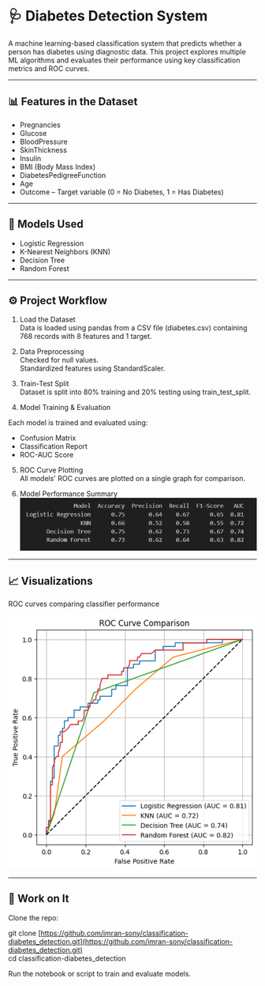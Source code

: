 # 🩺 Diabetes Detection System

A machine learning-based classification system that predicts whether a person has diabetes using diagnostic data. This project explores multiple ML algorithms and evaluates their performance using key classification metrics and ROC curves.

---

## 📊 Features in the Dataset

- Pregnancies  
- Glucose  
- BloodPressure  
- SkinThickness  
- Insulin  
- BMI (Body Mass Index)  
- DiabetesPedigreeFunction  
- Age  
- Outcome – Target variable (0 = No Diabetes, 1 = Has Diabetes)

---

## 🧠 Models Used

- Logistic Regression  
- K-Nearest Neighbors (KNN)  
- Decision Tree  
- Random Forest  

---

## ⚙️ Project Workflow
1. Load the Dataset   
Data is loaded using pandas from a CSV file (diabetes.csv) containing 768 records with 8 features and 1 target.

3. Data Preprocessing  
Checked for null values.  
Standardized features using StandardScaler.  

3. Train-Test Split  
Dataset is split into 80% training and 20% testing using train_test_split.  

4. Model Training & Evaluation  

  Each model is trained and evaluated using:  
- Confusion Matrix  
- Classification Report  
- ROC-AUC Score  

5. ROC Curve Plotting  
All models' ROC curves are plotted on a single graph for comparison.

7. Model Performance Summary
![Result](./Result.png)  

---

## 📈 Visualizations

ROC curves comparing classifier performance  

![Output](./Output.png)

---

## 🚀 Work on It

Clone the repo:  

git clone [https://github.com/imran-sony/classification-diabetes_detection.git](https://github.com/imran-sony/classification-diabetes_detection.git)  
cd classification-diabetes_detection


Run the notebook or script to train and evaluate models.
